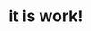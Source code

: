 
<html lang="en">
	<head>
			<meta charset="utf-8">
			<meta name="viewport" content="width=device-width, initial-scale=1, shrink-to-fit=no, user-scalable=no, viewport-fit=cover">
			<meta name="theme-color" content="#000000">
			<meta content="IE=Edge" http-equiv="X-UA-Compatible">
			<title>VK Mini App Boilerplate</title>
	</head>
	<body>
			<h1>it is work!</h1>
	</body>
</html>





